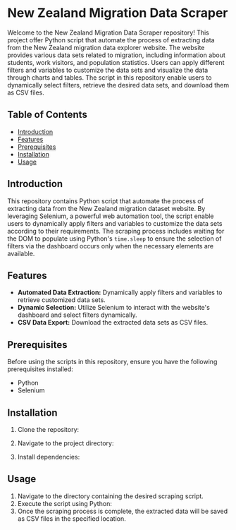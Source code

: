 # New Zealand Migration Data Scraper

Welcome to the New Zealand Migration Data Scraper repository! This project offer Python script that automate the process of extracting data from the New Zealand migration data explorer website. The website provides various data sets related to migration, including information about students, work visitors, and population statistics. Users can apply different filters and variables to customize the data sets and visualize the data through charts and tables. The script in this repository enable users to dynamically select filters, retrieve the desired data sets, and download them as CSV files.

## Table of Contents

- [Introduction](#introduction)
- [Features](#features)
- [Prerequisites](#prerequisites)
- [Installation](#installation)
- [Usage](#usage)

## Introduction

This repository contains Python script that automate the process of extracting data from the New Zealand migration dataset website. By leveraging Selenium, a powerful web automation tool, the script enable users to dynamically apply filters and variables to customize the data sets according to their requirements. The scraping process includes waiting for the DOM to populate using Python's `time.sleep` to ensure the selection of filters via the dashboard occurs only when the necessary elements are available.

## Features

- **Automated Data Extraction:** Dynamically apply filters and variables to retrieve customized data sets.
- **Dynamic Selection:** Utilize Selenium to interact with the website's dashboard and select filters dynamically.
- **CSV Data Export:** Download the extracted data sets as CSV files.

## Prerequisites

Before using the scripts in this repository, ensure you have the following prerequisites installed:

- Python 
- Selenium

## Installation

1. Clone the repository:


2. Navigate to the project directory:


3. Install dependencies:


## Usage

1. Navigate to the directory containing the desired scraping script.
2. Execute the script using Python:
3. Once the scraping process is complete, the extracted data will be saved as CSV files in the specified location.


